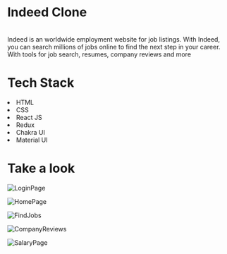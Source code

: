 <h1>Indeed Clone</h1>
<br/>
Indeed is an worldwide employment website for job listings. With Indeed, you can search millions of jobs online to find the next step in your career. With tools for job search, resumes, company reviews and more
<br/>
<h1>Tech Stack</h1>
<li>HTML</li>
<li>CSS</li>
<li>React JS</li>
<li>Redux</li>
<li>Chakra UI</li>
<li>Material UI</li>

<h1>Take a look </h1>


![LoginPage](https://user-images.githubusercontent.com/70228714/195926391-bf20482a-390b-41f9-a31f-42c7a512afb3.png)

![HomePage](https://user-images.githubusercontent.com/70228714/195926429-457bcf78-939a-4bc8-b246-56e442151ed5.png)


![FindJobs](https://user-images.githubusercontent.com/70228714/195926491-99f46d51-5c87-49c8-bbc9-5b6771f0725f.png)


![CompanyReviews](https://user-images.githubusercontent.com/70228714/195926514-c4691d2e-93b7-4b4c-a96e-55e75b0109d8.png)


![SalaryPage](https://user-images.githubusercontent.com/70228714/195926542-bb135309-25a1-4dca-9ad3-07eb1cdd3926.png)

